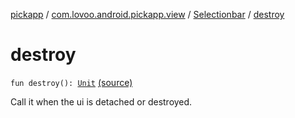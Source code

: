 [pickapp](../../index.md) / [com.lovoo.android.pickapp.view](../index.md) / [Selectionbar](index.md) / [destroy](./destroy.md)

# destroy

`fun destroy(): `[`Unit`](https://kotlinlang.org/api/latest/jvm/stdlib/kotlin/-unit/index.html) [(source)](https://github.com/lovoo/android-pickpic/blob/master/pickapp/pickapp/src/main/kotlin/com/lovoo/android/pickapp/view/Selectionbar.kt#L144)

Call it when the ui is detached or destroyed.

